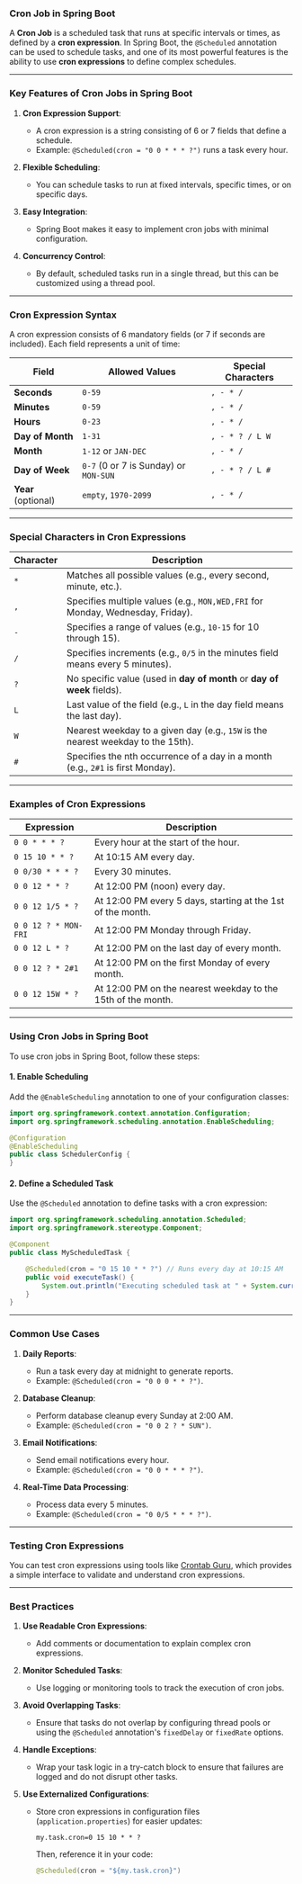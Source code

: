 ### **Cron Job in Spring Boot**

A **Cron Job** is a scheduled task that runs at specific intervals or times, as defined by a **cron expression**. In Spring Boot, the `@Scheduled` annotation can be used to schedule tasks, and one of its most powerful features is the ability to use **cron expressions** to define complex schedules.

---

### **Key Features of Cron Jobs in Spring Boot**

1. **Cron Expression Support**:
   - A cron expression is a string consisting of 6 or 7 fields that define a schedule.
   - Example: `@Scheduled(cron = "0 0 * * * ?")` runs a task every hour.

2. **Flexible Scheduling**:
   - You can schedule tasks to run at fixed intervals, specific times, or on specific days.

3. **Easy Integration**:
   - Spring Boot makes it easy to implement cron jobs with minimal configuration.

4. **Concurrency Control**:
   - By default, scheduled tasks run in a single thread, but this can be customized using a thread pool.

---

### **Cron Expression Syntax**

A cron expression consists of 6 mandatory fields (or 7 if seconds are included). Each field represents a unit of time:

| **Field**           | **Allowed Values**                       | **Special Characters**       |
|---------------------|------------------------------------------|-------------------------------|
| **Seconds**         | `0-59`                                   | `, - * /`                     |
| **Minutes**         | `0-59`                                   | `, - * /`                     |
| **Hours**           | `0-23`                                   | `, - * /`                     |
| **Day of Month**    | `1-31`                                   | `, - * ? / L W`               |
| **Month**           | `1-12` or `JAN-DEC`                      | `, - * /`                     |
| **Day of Week**     | `0-7` (0 or 7 is Sunday) or `MON-SUN`     | `, - * ? / L #`               |
| **Year** (optional) | `empty`, `1970-2099`                     | `, - * /`                     |

---

### **Special Characters in Cron Expressions**

| **Character** | **Description**                                                                 |
|---------------|---------------------------------------------------------------------------------|
| `*`           | Matches all possible values (e.g., every second, minute, etc.).                |
| `,`           | Specifies multiple values (e.g., `MON,WED,FRI` for Monday, Wednesday, Friday). |
| `-`           | Specifies a range of values (e.g., `10-15` for 10 through 15).                |
| `/`           | Specifies increments (e.g., `0/5` in the minutes field means every 5 minutes). |
| `?`           | No specific value (used in **day of month** or **day of week** fields).        |
| `L`           | Last value of the field (e.g., `L` in the day field means the last day).       |
| `W`           | Nearest weekday to a given day (e.g., `15W` is the nearest weekday to the 15th).|
| `#`           | Specifies the nth occurrence of a day in a month (e.g., `2#1` is first Monday).|

---

### **Examples of Cron Expressions**

| **Expression**      | **Description**                                                                 |
|---------------------|---------------------------------------------------------------------------------|
| `0 0 * * * ?`       | Every hour at the start of the hour.                                            |
| `0 15 10 * * ?`     | At 10:15 AM every day.                                                         |
| `0 0/30 * * * ?`    | Every 30 minutes.                                                              |
| `0 0 12 * * ?`      | At 12:00 PM (noon) every day.                                                  |
| `0 0 12 1/5 * ?`    | At 12:00 PM every 5 days, starting at the 1st of the month.                    |
| `0 0 12 ? * MON-FRI`| At 12:00 PM Monday through Friday.                                             |
| `0 0 12 L * ?`      | At 12:00 PM on the last day of every month.                                    |
| `0 0 12 ? * 2#1`    | At 12:00 PM on the first Monday of every month.                                |
| `0 0 12 15W * ?`    | At 12:00 PM on the nearest weekday to the 15th of the month.                   |

---

### **Using Cron Jobs in Spring Boot**

To use cron jobs in Spring Boot, follow these steps:

#### 1. **Enable Scheduling**
Add the `@EnableScheduling` annotation to one of your configuration classes:
```java
import org.springframework.context.annotation.Configuration;
import org.springframework.scheduling.annotation.EnableScheduling;

@Configuration
@EnableScheduling
public class SchedulerConfig {
}
```

#### 2. **Define a Scheduled Task**
Use the `@Scheduled` annotation to define tasks with a cron expression:
```java
import org.springframework.scheduling.annotation.Scheduled;
import org.springframework.stereotype.Component;

@Component
public class MyScheduledTask {

    @Scheduled(cron = "0 15 10 * * ?") // Runs every day at 10:15 AM
    public void executeTask() {
        System.out.println("Executing scheduled task at " + System.currentTimeMillis());
    }
}
```

---

### **Common Use Cases**

1. **Daily Reports**:
   - Run a task every day at midnight to generate reports.
   - Example: `@Scheduled(cron = "0 0 0 * * ?")`.

2. **Database Cleanup**:
   - Perform database cleanup every Sunday at 2:00 AM.
   - Example: `@Scheduled(cron = "0 0 2 ? * SUN")`.

3. **Email Notifications**:
   - Send email notifications every hour.
   - Example: `@Scheduled(cron = "0 0 * * * ?")`.

4. **Real-Time Data Processing**:
   - Process data every 5 minutes.
   - Example: `@Scheduled(cron = "0 0/5 * * * ?")`.

---

### **Testing Cron Expressions**

You can test cron expressions using tools like [Crontab Guru](https://crontab.guru/), which provides a simple interface to validate and understand cron expressions.

---

### **Best Practices**

1. **Use Readable Cron Expressions**:
   - Add comments or documentation to explain complex cron expressions.

2. **Monitor Scheduled Tasks**:
   - Use logging or monitoring tools to track the execution of cron jobs.

3. **Avoid Overlapping Tasks**:
   - Ensure that tasks do not overlap by configuring thread pools or using the `@Scheduled` annotation's `fixedDelay` or `fixedRate` options.

4. **Handle Exceptions**:
   - Wrap your task logic in a try-catch block to ensure that failures are logged and do not disrupt other tasks.

5. **Use Externalized Configurations**:
   - Store cron expressions in configuration files (`application.properties`) for easier updates:
     ```properties
     my.task.cron=0 15 10 * * ?
     ```
     Then, reference it in your code:
     ```java
     @Scheduled(cron = "${my.task.cron}")
     ```

